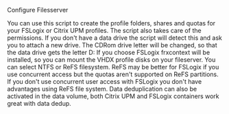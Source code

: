 Configure Filesserver

You can use this script to create the profile folders, shares and quotas for your FSLogix or Citrix UPM profiles. The script also takes care of the permissions.
If you don't have a data drive the script will detect this and ask you to attach a new drive. The CDRom drive letter will be changed, so that the data drive gets the letter D:
If you choose FSLogix frxcontext will be installed, so you can mount the VHDX profile disks on your fileserver. 
You can select NTFS or ReFS filesystem. ReFS may be better for FSLogix if you use concurrent access but the quotas aren't supported on ReFS partitions. If you don't use concurrent user access with FSLogix you don't have advantages using ReFS file system.
Data deduplication can also be activated in the data volume, both Citrix UPM and FSLogix containers work great with data dedup. 
